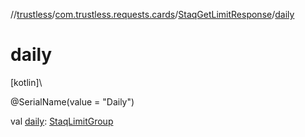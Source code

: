 //[trustless](../../../index.md)/[com.trustless.requests.cards](../index.md)/[StaqGetLimitResponse](index.md)/[daily](daily.md)

# daily

[kotlin]\

@SerialName(value = &quot;Daily&quot;)

val [daily](daily.md): [StaqLimitGroup](../-staq-limit-group/index.md)
